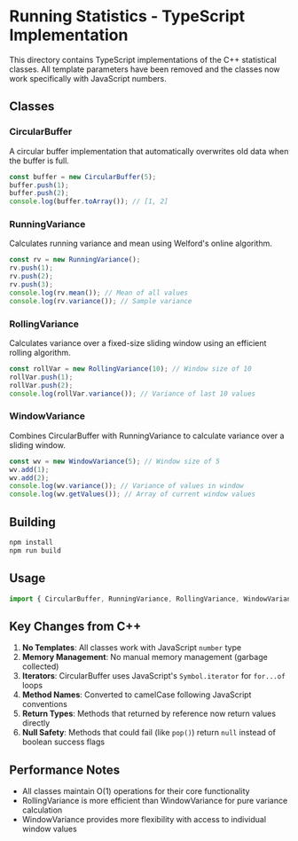 # Running Statistics - TypeScript Implementation

This directory contains TypeScript implementations of the C++ statistical classes. All template parameters have been removed and the classes now work specifically with JavaScript numbers.

## Classes

### CircularBuffer
A circular buffer implementation that automatically overwrites old data when the buffer is full.

```typescript
const buffer = new CircularBuffer(5);
buffer.push(1);
buffer.push(2);
console.log(buffer.toArray()); // [1, 2]
```

### RunningVariance
Calculates running variance and mean using Welford's online algorithm.

```typescript
const rv = new RunningVariance();
rv.push(1);
rv.push(2);
rv.push(3);
console.log(rv.mean()); // Mean of all values
console.log(rv.variance()); // Sample variance
```

### RollingVariance
Calculates variance over a fixed-size sliding window using an efficient rolling algorithm.

```typescript
const rollVar = new RollingVariance(10); // Window size of 10
rollVar.push(1);
rollVar.push(2);
console.log(rollVar.variance()); // Variance of last 10 values
```

### WindowVariance
Combines CircularBuffer with RunningVariance to calculate variance over a sliding window.

```typescript
const wv = new WindowVariance(5); // Window size of 5
wv.add(1);
wv.add(2);
console.log(wv.variance()); // Variance of values in window
console.log(wv.getValues()); // Array of current window values
```

## Building

```bash
npm install
npm run build
```

## Usage

```typescript
import { CircularBuffer, RunningVariance, RollingVariance, WindowVariance } from './index';
```

## Key Changes from C++

1. **No Templates**: All classes work with JavaScript `number` type
2. **Memory Management**: No manual memory management (garbage collected)
3. **Iterators**: CircularBuffer uses JavaScript's `Symbol.iterator` for `for...of` loops
4. **Method Names**: Converted to camelCase following JavaScript conventions
5. **Return Types**: Methods that returned by reference now return values directly
6. **Null Safety**: Methods that could fail (like `pop()`) return `null` instead of boolean success flags

## Performance Notes

- All classes maintain O(1) operations for their core functionality
- RollingVariance is more efficient than WindowVariance for pure variance calculation
- WindowVariance provides more flexibility with access to individual window values
